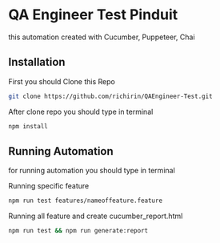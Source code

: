 # QA Engineer Test Pinduit

this automation created with Cucumber, Puppeteer, Chai

## Installation

 First you should Clone this Repo

```bash
git clone https://github.com/richirin/QAEngineer-Test.git
```
After clone repo you should type in terminal
```bash
npm install
```

## Running Automation

for running automation you should type in terminal

Running specific feature
```bash
npm run test features/nameoffeature.feature
```

Running all feature and create cucumber_report.html
```bash
npm run test && npm run generate:report
```